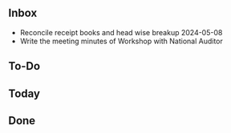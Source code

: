 ## Inbox
- Reconcile receipt books and head wise breakup 2024-05-08  
- Write the meeting minutes of Workshop with National Auditor  

## To-Do

## Today

## Done